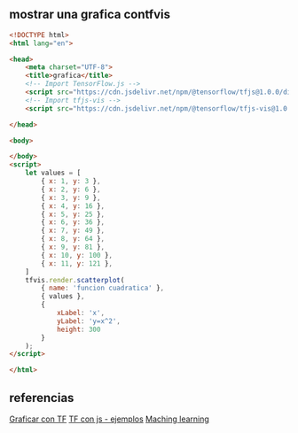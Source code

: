 
## mostrar una grafica contfvis

```html
<!DOCTYPE html>
<html lang="en">

<head>
    <meta charset="UTF-8">
    <title>grafica</title>
    <!-- Import TensorFlow.js -->
    <script src="https://cdn.jsdelivr.net/npm/@tensorflow/tfjs@1.0.0/dist/tf.min.js"></script>
    <!-- Import tfjs-vis -->
    <script src="https://cdn.jsdelivr.net/npm/@tensorflow/tfjs-vis@1.0.2/dist/tfjs-vis.umd.min.js"></script>

</head>

<body>

</body>
<script>
    let values = [
        { x: 1, y: 3 },
        { x: 2, y: 6 },
        { x: 3, y: 9 },
        { x: 4, y: 16 },
        { x: 5, y: 25 },
        { x: 6, y: 36 },
        { x: 7, y: 49 },
        { x: 8, y: 64 },
        { x: 9, y: 81 },
        { x: 10, y: 100 },
        { x: 11, y: 121 },
    ]
    tfvis.render.scatterplot(
        { name: 'funcion cuadratica' },
        { values },
        {
            xLabel: 'x',
            yLabel: 'y=x^2',
            height: 300
        }
    );
</script>

</html>
```
## referencias
[Graficar con TF](https://js.tensorflow.org/api_vis/1.5.1/)
[TF con js - ejemplos](https://www.tensorflow.org/js/demos?hl=es-419)
[Maching learning](https://developers.google.com/machine-learning/crash-course/classification/thresholding?hl=es-419)